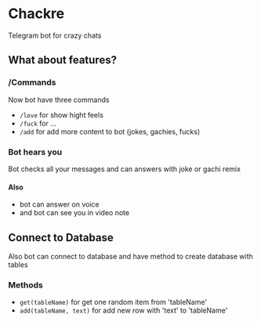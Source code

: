 # Chackre
Telegram bot for crazy chats
## What about features?
### /Commands
Now bot have three commands
- `/love` for show hight feels
- `/fuck` for ...
- `/add` for add more content to bot (jokes, gachies, fucks)
### Bot hears you
Bot checks all your messages and can answers with joke or gachi remix
#### Also
- bot can answer on voice 
- and bot can see you in video note
## Connect to Database
Also bot can connect to database and have method to create database with tables
### Methods
- `get(tableName)` for get one random item from 'tableName'
- `add(tableName, text)` for add new row with 'text' to 'tableName' 
